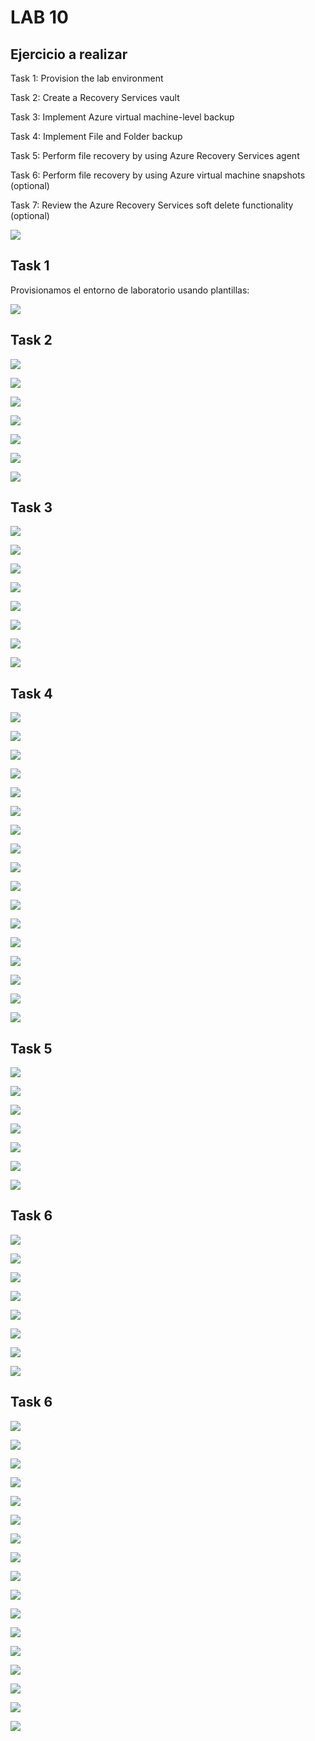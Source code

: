 # LAB 10

## Ejercicio a realizar

Task 1: Provision the lab environment

Task 2: Create a Recovery Services vault

Task 3: Implement Azure virtual machine-level backup

Task 4: Implement File and Folder backup

Task 5: Perform file recovery by using Azure Recovery Services agent

Task 6: Perform file recovery by using Azure virtual machine snapshots (optional)

Task 7: Review the Azure Recovery Services soft delete functionality (optional)


![](img/lab10.png)


## Task 1

Provisionamos el entorno de laboratorio usando plantillas:

![](img/backup01.png)

## Task 2

![](img/backup02.png)

![](img/backup03.png)

![](img/backup04.png)

![](img/backup05.png)

![](img/backup06.png)

![](img/backup07.png)

![](img/backup08.png)

## Task 3

![](img/backup09.png)

![](img/backup10.png)

![](img/backup11.png)

![](img/backup12.png)

![](img/backup13.png)

![](img/backup14.png)

![](img/backup15.png)

![](img/backup16.png)


## Task 4

![](img/backup17.png)

![](img/backup18.png)

![](img/backup19.png)

![](img/backup20.png)

![](img/backup21.png)

![](img/backup22.png)

![](img/backup23.png)

![](img/backup24.png)

![](img/backup25.png)

![](img/backup26.png)

![](img/backup27.png)

![](img/backup28.png)

![](img/backup29.png)

![](img/backup30.png)

![](img/backup31.png)

![](img/backup32.png)

![](img/backup33.png)

## Task 5

![](img/backup34.png)

![](img/backup35.png)

![](img/backup36.png)

![](img/backup37.png)

![](img/backup38.png)

![](img/backup39.png)

![](img/backup40.png)

## Task 6

![](img/backup41.png)

![](img/backup34.png)

![](img/backup42.png)

![](img/backup43.png)

![](img/backup44.png)

![](img/backup45.png)

![](img/backup39.png)

![](img/backup46.png)

## Task 6

![](img/backup47.png)

![](img/backup48.png)

![](img/backup49.png)

![](img/backup50.png)

![](img/backup51.png)

![](img/backup52.png)

![](img/backup53.png)

![](img/backup54.png)

![](img/backup55.png)

![](img/backup56.png)

![](img/backup57.png)

![](img/backup58.png)

![](img/backup57.png)

![](img/backup59.png)

![](img/backup54.png)

![](img/backup55.png)

![](img/backup60.png)


